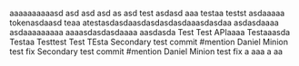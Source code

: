 aaaaaaaaaasd
asd
asd
asd
as
asd
test
asdasd
aaa
testaa
testst
asdaaaaa
tokenasdaasd
teaa
atestasdasdaasdasdasdasdaaasdasdaa
asdasdaaaa
asdaaaaaaaaa
aaaasdasdasdaaaa
aasdasda
Test Test APIaaaa
Testaaasda
Testaa
Testtest
Test
TEsta
Secondary test commit #mention Daniel Minion test fix
Secondary test commit #mention Daniel Minion test fix
a
aaa
a
aa
